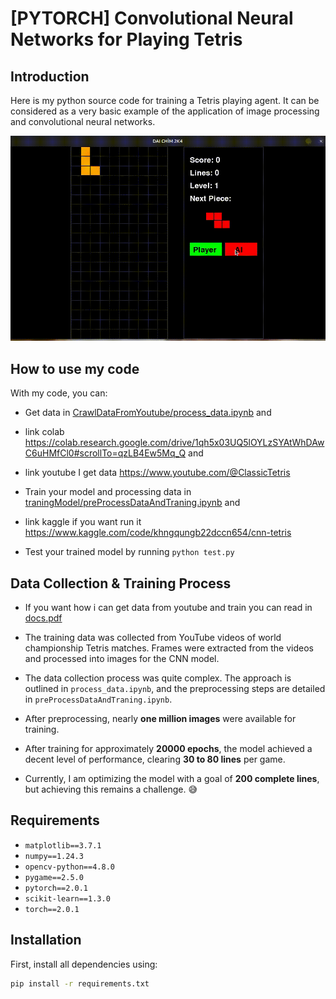 # [PYTORCH] Convolutional Neural Networks for Playing Tetris

## Introduction

Here is my python source code for training a Tetris playing agent. It can be considered as a very basic example of the application of image processing and convolutional neural networks. 

![Demo Tetris CNN](output-.gif)
## How to use my code
With my code, you can:
- Get data in [CrawlDataFromYoutube/process_data.ipynb](< CrawlDataFromYoutube/process_data.ipynb>) and 
- link colab https://colab.research.google.com/drive/1qh5x03UQ5lOYLzSYAtWhDAwC6uHMfCl0#scrollTo=qzLB4Ew5Mq_Q and 
- link youtube I get data https://www.youtube.com/@ClassicTetris

- Train your model and processing data in [traningModel/preProcessDataAndTraning.ipynb](traningModel/preProcessDataAndTraning.ipynb) and 
- link kaggle if you want run it https://www.kaggle.com/code/khngqungb22dccn654/cnn-tetris
- Test your trained model by running `python test.py`

## Data Collection & Training Process
- If you want how i can get data from youtube and train you can read in [docs.pdf](docs.pdf)

- The training data was collected from YouTube videos of world championship Tetris matches. Frames were extracted from the videos and processed into images for the CNN model.  

- The data collection process was quite complex. The approach is outlined in `process_data.ipynb`, and the preprocessing steps are detailed in `preProcessDataAndTraning.ipynb`.  

- After preprocessing, nearly **one million images** were available for training.  

- After training for approximately **20000 epochs**, the model achieved a decent level of performance, clearing **30 to 80 lines** per game.  

- Currently, I am optimizing the model with a goal of **200 complete lines**, but achieving this remains a challenge. 😅  

## Requirements

- `matplotlib==3.7.1`
- `numpy==1.24.3`
- `opencv-python==4.8.0`
- `pygame==2.5.0`
- `pytorch==2.0.1`
- `scikit-learn==1.3.0`
- `torch==2.0.1`

## Installation

First, install all dependencies using:

```bash
pip install -r requirements.txt





